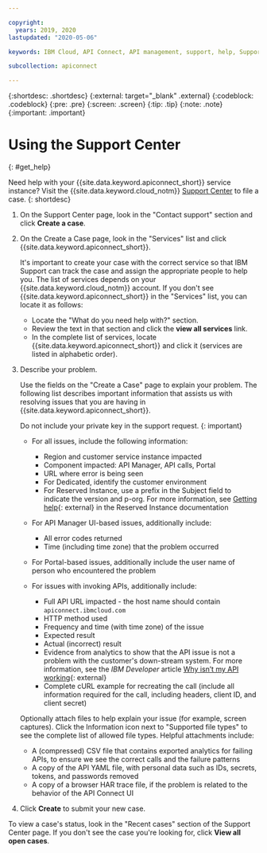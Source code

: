 ```yaml
---

copyright:
  years: 2019, 2020
lastupdated: "2020-05-06"

keywords: IBM Cloud, API Connect, API management, support, help, Support Center

subcollection: apiconnect

---
```


{:shortdesc: .shortdesc}
{:external: target="_blank" .external}
{:codeblock: .codeblock}
{:pre: .pre}
{:screen: .screen}
{:tip: .tip}
{:note: .note}
{:important: .important}

# Using the Support Center
{: #get_help}

Need help with your {{site.data.keyword.apiconnect_short}} service instance? Visit the {{site.data.keyword.cloud_notm}} [Support Center](https://cloud.ibm.com/unifiedsupport/supportcenter) to file a case. 
{: shortdesc}

1. On the Support Center page, look in the "Contact support" section and click **Create a case**. 

2. On the Create a Case page, look in the "Services" list and click {{site.data.keyword.apiconnect_short}}.

   It's important to create your case with the correct service so that IBM Support can track the case and assign the appropriate people to help you. The list of services depends on your {{site.data.keyword.cloud_notm}} account. If you don't see {{site.data.keyword.apiconnect_short}} in the "Services" list, you can locate it as follows:
   
   - Locate the "What do you need help with?" section.
   - Review the text in that section and click the **view all services** link.
   - In the complete list of services, locate {{site.data.keyword.apiconnect_short}} and click it (services are listed in alphabetic order).

3. Describe your problem.

   Use the fields on the "Create a Case" page to explain your problem. The following list describes important information that assists us with resolving issues that you are having in {{site.data.keyword.apiconnect_short}}. 
   
    Do not include your private key in the support request.
   {: important} 

   - For all issues, include the following information:

      - Region and customer service instance impacted
      - Component impacted: API Manager, API calls, Portal
      - URL where error is being seen
	  - For Dedicated, identify the customer environment
	  - For Reserved Instance, use a prefix in the Subject field to indicate the version and p-org. For more information, see [Getting help](https://www.ibm.com/support/knowledgecenter/SSMNED_cloud/com.ibm.apic.overview.doc/rapic_ibm_support_ri.html){: external} in the Reserved Instance documentation

   - For API Manager UI-based issues, additionally include:

      - All error codes returned
      - Time (including time zone) that the problem occurred

   - For Portal-based issues, additionally include the user name of person who encountered the problem

   - For issues with invoking APIs, additionally include:

      - Full API URL impacted - the host name should contain `apiconnect.ibmcloud.com`
      - HTTP method used
      - Frequency and time (with time zone) of the issue
      - Expected result
      - Actual (incorrect) result
      - Evidence from analytics to show that the API issue is not a problem with the customer's down-stream system. For more information, see the _IBM Developer_ article [Why isn’t my API working](https://developer.ibm.com/apiconnect/why-isnt-my-api-working/){: external}
      - Complete cURL example for recreating the call (include all information required for the call, including headers, client ID, and client secret)

   Optionally attach files to help explain your issue (for example, screen captures). Click the Information icon next to "Supported file types" to see the complete list of allowed file types. Helpful attachments include:
   
   - A (compressed) CSV file that contains exported analytics for failing APIs, to ensure we see the correct calls and the failure patterns
   - A copy of the API YAML file, with personal data such as IDs, secrets, tokens, and passwords removed
   - A copy of a browser HAR trace file, if the problem is related to the behavior of the API Connect UI
    
4. Click **Create** to submit your new case.

To view a case's status, look in the "Recent cases" section of the Support Center page. If you don't see the case you're looking for, click **View all open cases**.
